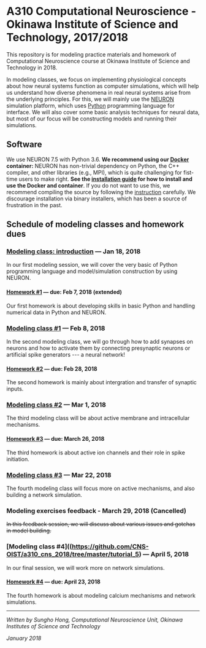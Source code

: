 # A310 Computational Neuroscience - Okinawa Institute of Science and Technology, 2017/2018
This repository is for modeling practice materials and homework of Computational Neuroscience course at Okinawa Institute of Science and Technology in 2018.

In modeling classes, we focus on implementing physiological concepts about how neural systems function as computer simulations, which will help us understand how diverse phenomena in real neural systems arise from the underlying principles. For this, we will mainly use the [NEURON](https://www.neuron.yale.edu/neuron/) simulation platform, which uses [Python](https://www.python.org) programming language for interface. We will also cover some basic analysis techniques for neural data, but most of our focus will be constructing models and running their simulations.



## Software

We use NEURON 7.5 with Python 3.6. **We recommend using our [Docker](https://en.wikipedia.org/wiki/Docker_(software)) container:** NEURON has non-trivial dependency on Python, the C++ compiler, and other libraries (e.g., MPI), which is quite challenging for fist-time users to make right. **See the [installation guide](./docker/ReadMe.md) for how to install and use the Docker and container**. If you do not want to use this, we recommend compiling the source by following the [instruction](https://www.neuron.yale.edu/neuron/download/getstd) carefully. We discourage installation via binary installers, which has been a source of frustration in the past.



## Schedule of modeling classes and homework dues

### [Modeling class: introduction](https://github.com/CNS-OIST/a310_cns_2018/tree/master/tutorial_1) — Jan 18, 2018

In our first modeling session, we will cover the very basic of Python programming language and model/simulation construction by using NEURON.

#### [Homework #1](https://github.com/CNS-OIST/a310_cns_2018/tree/master/homework_1) — due: Feb 7, 2018 (extended)

Our first homework is about developing skills in basic Python and handling numerical data in Python and NEURON.

### [Modeling class #1](https://github.com/CNS-OIST/a310_cns_2018/tree/master/tutorial_2) — Feb 8, 2018

In the second modeling class, we will go through how to add synapses on neurons and how to activate them by connecting presynaptic neurons or artificial spike generators --- a neural network!

#### [Homework #2](https://github.com/CNS-OIST/a310_cns_2018/tree/master/homework_2) — due: Feb 28, 2018

The second homework is mainly about intergration and transfer of synaptic inputs.

### [Modeling class #2](https://github.com/CNS-OIST/a310_cns_2018/tree/master/tutorial_3) — Mar 1, 2018

The third modeling class will be about active membrane and intracellular mechanisms.

#### [Homework #3](https://github.com/CNS-OIST/a310_cns_2018/tree/master/homework_3) — due: March 26, 2018

The third homework is about active ion channels and their role in spike initiation.

### [Modeling class #3](https://github.com/CNS-OIST/a310_cns_2018/tree/master/tutorial_4) — Mar 22, 2018

The fourth modeling class will focus more on active mechanisms, and also building a network simulation.

### Modeling exercises feedback - March 29, 2018 (Cancelled)

~~In this feedback session, we will discuss about various issues and gotchas in model building.~~

### [Modeling class #4]((https://github.com/CNS-OIST/a310_cns_2018/tree/master/tutorial_5) — April 5, 2018  

In our final session, we will work more on network simulations.

#### [Homework #4](https://github.com/CNS-OIST/a310_cns_2018/tree/master/homework_4) — due: April 23, 2018

The fourth homework is about modeling calcium mechanisms and network simulations.

---
_Written by Sungho Hong, Computational Neuroscience Unit, Okinawa Institutes of Science and Technology_

_January 2018_
